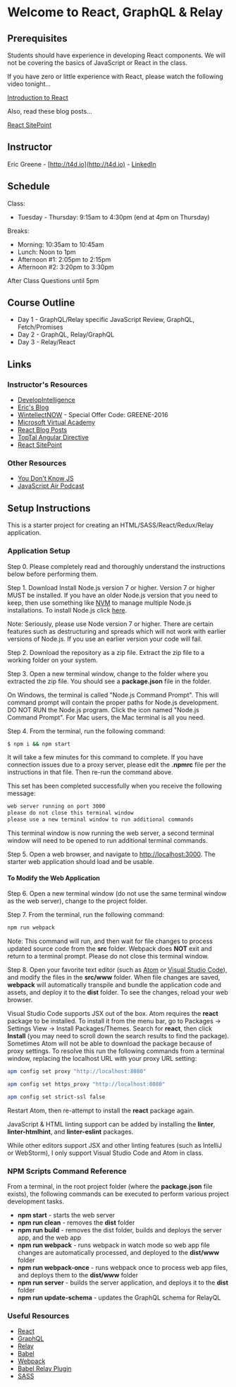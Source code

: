 # Welcome to React, GraphQL & Relay

## Prerequisites

Students should have experience in developing React components. We will not be covering the basics of JavaScript or React in the class.

If you have zero or little experience with React, please watch the following video tonight...

[Introduction to React](https://mva.microsoft.com/en-US/training-courses/introduction-to-react-16635)

Also, read these blog posts...

[React SitePoint](http://www.sitepoint.com/author/ericgreene/)

## Instructor

Eric Greene - [http://t4d.io](http://t4d.io) - [LinkedIn](https://www.linkedin.com/in/ericwgreene)

## Schedule

Class:

- Tuesday - Thursday: 9:15am to 4:30pm (end at 4pm on Thursday)

Breaks:

- Morning: 10:35am to 10:45am
- Lunch: Noon to 1pm
- Afternoon #1: 2:05pm to 2:15pm
- Afternoon #2: 3:20pm to 3:30pm

After Class Questions until 5pm

## Course Outline

- Day 1 - GraphQL/Relay specific JavaScript Review, GraphQL, Fetch/Promises
- Day 2 - GraphQL, Relay/GraphQL
- Day 3 - Relay/React

## Links

### Instructor's Resources

- [DevelopIntelligence](http://www.developintelligence.com/)
- [Eric's Blog](http://t4d.io/)
- [WintellectNOW](https://www.wintellectnow.com/Home/Instructor?instructorId=EricGreene) - Special Offer Code: GREENE-2016
- [Microsoft Virtual Academy](https://mva.microsoft.com/search/SearchResults.aspx#!q=Eric%20Greene&lang=1033)
- [React Blog Posts](https://github.com/training4developers/react-flux-blog)
- [TopTal Angular Directive](https://www.toptal.com/angular-js/angular-js-demystifying-directives)
- [React SitePoint](http://www.sitepoint.com/author/ericgreene/)

### Other Resources

- [You Don't Know JS](https://github.com/getify/You-Dont-Know-JS)
- [JavaScript Air Podcast](http://javascriptair.podbean.com/)

## Setup Instructions

This is a starter project for creating an HTML/SASS/React/Redux/Relay application.

### Application Setup

Step 0. Please completely read and thoroughly understand the instructions below before performing them.

Step 1. Download Install Node.js version 7 or higher. Version 7 or higher MUST be installed. If you have an older Node.js version that you need to keep, then use something like [NVM](https://www.npmjs.com/package/nvm) to manage multiple Node.js installations. To install Node.js click [here](https://nodejs.org).

Note: Seriously, please use Node version 7 or higher. There are certain features such as destructuring and spreads which will not work with earlier versions of Node.js. If you use an earlier version your code will fail.

Step 2. Download the repository as a zip file. Extract the zip file to a working folder on your system.

Step 3. Open a new terminal window, change to the folder where you extracted the zip file. You should see a **package.json** file in the folder.

On Windows, the terminal is called "Node.js Command Prompt". This will command prompt will contain the proper paths for Node.js development. DO NOT RUN the Node.js program. Click the icon named "Node.js Command Prompt". For Mac users, the Mac terminal is all you need.

Step 4. From the terminal, run the following command:

```bash
$ npm i && npm start
```

It will take a few minutes for this command to complete. If you have connection issues due to a proxy server, please edit the **.npmrc** file per the instructions in that file. Then re-run the command above.

This set has been completed successfully when you receive the following message:

```bash
web server running on port 3000
please do not close this terminal window
please use a new terminal window to run additional commands
```

This terminal window is now running the web server, a second terminal window will need to be opened to run additional terminal commands.

Step 5. Open a web browser, and navigate to [http://localhost:3000](http://localhost:3000).  The starter web application should load and be usable.

#### To Modify the Web Application

Step 6. Open a new terminal window (do not use the same terminal window as the web server), change to the project folder.

Step 7. From the terminal, run the following command:

```bash
npm run webpack
```

Note: This command will run, and then wait for file changes to process updated source code from the **src** folder. Webpack does **NOT** exit and return to a terminal prompt. Please do not close this terminal window.

Step 8. Open your favorite text editor (such as [Atom](https://atom.io/) or [Visual Studio Code](https://code.visualstudio.com)), and modify the files in the **src/www** folder. When file changes are saved, **webpack** will automatically transpile and bundle the application code and assets, and deploy it to the **dist** folder. To see the changes, reload your web browser.

Visual Studio Code supports JSX out of the box. Atom requires the **react** package to be installed. To install it from the menu bar, go to Packages -> Settings View -> Install Packages/Themes. Search for **react**, then click **Install** (you may need to scroll down the search results to find the package). Sometimes Atom will not be able to download the package because of proxy settings. To resolve this run the following commands from a terminal window, replacing the localhost URL with your proxy URL setting:

```bash
apm config set proxy "http://localhost:8080"

apm config set https_proxy "http://localhost:8080"

apm config set strict-ssl false
```

Restart Atom, then re-attempt to install the **react** package again.

JavaScript & HTML linting support can be added by installing the **linter**, **linter-htmlhint**, and **linter-eslint** packages.

While other editors support JSX and other linting features (such as IntelliJ or WebStorm), I only support Visual Studio Code and Atom in class.

### NPM Scripts Command Reference

From a terminal, in the root project folder (where the **package.json** file exists), the following commands can be executed to perform various project development tasks.

- **npm start** - starts the web server
- **npm run clean** - removes the **dist** folder
- **npm run build** - removes the dist folder, builds and deploys the server app, and the web app
- **npm run webpack** - runs webpack in watch mode so web app file changes are automatically processed, and deployed to the **dist/www** folder
- **npm run webpack-once** - runs webpack once to process web app files, and deploys them to the **dist/www** folder
- **npm run server** - builds the server application, and deploys it to the **dist** folder
- **npm run update-schema** - updates the GraphQL schema for RelayQL

### Useful Resources

- [React](https://facebook.github.io/react/)
- [GraphQL](http://graphql.org/)
- [Relay](https://facebook.github.io/relay/)
- [Babel](https://babeljs.io/)
- [Webpack](https://webpack.github.io/)
- [Babel Relay Plugin](https://facebook.github.io/relay/docs/guides-babel-plugin.html)
- [SASS](http://sass-lang.com/)

